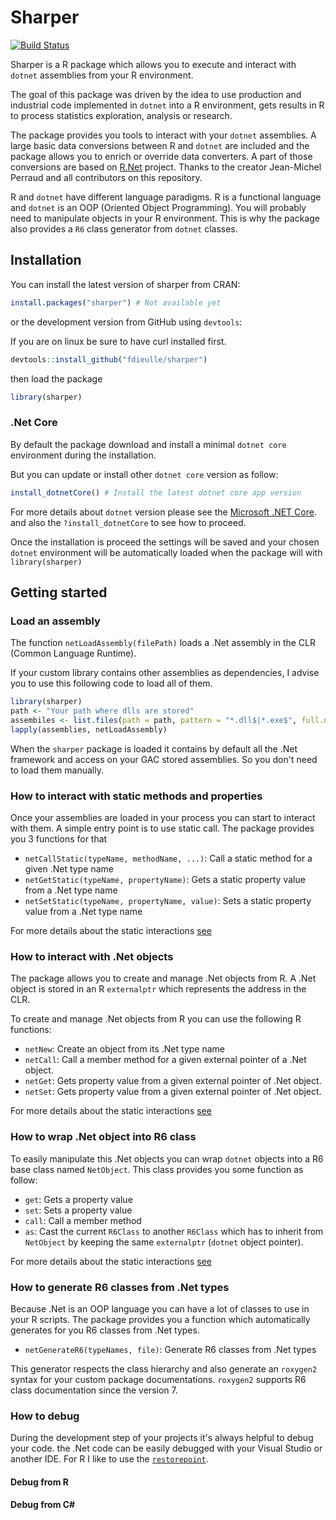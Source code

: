 # Sharper
[![Build Status](https://api.travis-ci.com/fdieulle/sharper.svg?branch=master)](https://travis-ci.com/fdieulle/sharper)

Sharper is a R package which allows you to execute and interact with `dotnet` assemblies from your R environment.

The goal of this package was driven by the idea to use production and industrial code implemented in `dotnet` into a R environment, gets results in R to process statistics exploration, analysis or research.

The package provides you tools to interact with your `dotnet` assemblies. A large basic data conversions between R and `dotnet` are included and the package allows you to enrich or override data converters. A part of those conversions are based on [R.Net](https://github.com/rdotnet/rdotnet) project. Thanks to the creator Jean-Michel Perraud and all contributors on this repository. 

R and `dotnet` have different language paradigms. R is a functional language and `dotnet` is an OOP (Oriented Object Programming). You will probably need to manipulate objects in your R environment. This is why the package also provides a `R6` class generator from `dotnet` classes.

## Installation

You can install the latest version of sharper from CRAN:

``` R
install.packages("sharper") # Not available yet
```

or the development version from GitHub using `devtools`: 

If you are on linux be sure to have curl installed first.

``` R
devtools::install_github("fdieulle/sharper")
```

then load the package

``` R
library(sharper)
```

### .Net Core

By default the package download and install a minimal `dotnet core` environment during the installation.

But you can update or install other `dotnet core` version as follow:

``` R
install_dotnetCore() # Install the latest dotnet core app version
```

For more details about `dotnet` version please see the [Microsoft .NET Core](https://dotnet.microsoft.com/download/dotnet-core). and also the `?install_dotnetCore` to see how to proceed.

Once the installation is proceed the settings will be saved and your chosen `dotnet` environment will be automatically loaded when the package will with `library(sharper)`

## Getting started

### Load an assembly

The function `netLoadAssembly(filePath)` loads a .Net assembly in the CLR (Common Language Runtime).

If your custom library contains other assemblies as dependencies, I advise you to use this following code to load all of them.

```R
library(sharper)
path <- "Your path where dlls are stored"
assembiles <- list.files(path = path, pattern = "*.dll$|*.exe$", full.names = TRUE)
lapply(assemblies, netLoadAssembly)
```

When the `sharper` package is loaded it contains by default all the .Net framework and access on your GAC stored assemblies. So you don't need to load them manually.

### How to interact with static methods and properties

Once your assemblies are loaded in your process you can start to interact with them. A simple entry point is to use static call. The package provides you 3 functions for that

* `netCallStatic(typeName, methodName, ...)`: Call a static method for a given .Net type name
* `netGetStatic(typeName, propertyName)`: Gets a static property value from a .Net type name
* `netSetStatic(typeName, propertyName, value)`: Sets a static property value from a .Net type name

For more details about the static interactions [see](https://github.com/fdieulle/sharper/docs/net-interactions.md)

### How to interact with .Net objects

The package allows you to create and manage .Net objects from R. A .Net object is stored in an R `externalptr` which represents the address in the CLR. 

To create and manage .Net objects from R you can use the following R functions:

* `netNew`: Create an object from its .Net type name
* `netCall`: Call a member method for a given external pointer of a .Net object.
* `netGet`: Gets property value from a given external pointer of .Net object.
* `netSet`: Gets property value from a given external pointer of .Net object.

For more details about the static interactions [see](https://github.com/fdieulle/sharper/docs/net-interactions.md)

### How to wrap .Net object into R6 class

To easily manipulate this .Net objects you can wrap `dotnet` objects into a R6 base class named `NetObject`. This class provides you some function as follow:

* `get`: Gets a property value
* `set`: Sets a property value
* `call`: Call a member method
* `as`: Cast the current `R6Class` to another `R6Class` which has to inherit from `NetObject` by keeping the same `externalptr` (`dotnet` object pointer).

For more details about the static interactions [see](https://github.com/fdieulle/sharper/docs/net-interactions.md)

### How to generate R6 classes from .Net types

Because .Net is an OOP language you can have a lot of classes to use in your R scripts. The package provides you a function which automatically generates for you R6 classes from .Net types.

* `netGenerateR6(typeNames, file)`: Generate R6 classes from .Net types

This generator respects the class hierarchy and also generate an `roxygen2` syntax for your custom package documentations. `roxygen2` supports R6 class documentation since the version 7.

### How to debug

During the development step of your projects it's always helpful to debug your code. the .Net code can be easily debugged with your Visual Studio or another IDE. For R I like to use the [`restorepoint`](https://github.com/skranz/restorepoint).

#### Debug from R

#### Debug from C#